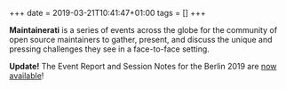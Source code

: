 +++
date = 2019-03-21T10:41:47+01:00
tags = []
+++

**Maintainerati** is a series of events across the globe for the community of open source maintainers to gather, present, and discuss the unique and pressing challenges they see in a face-to-face setting.

**Update!** The Event Report and Session Notes for the Berlin 2019 are [now available](/berlin-2019/)!